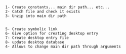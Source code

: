     1- Create constants... main dir path... etc...
    2- Catch file and check it exists
    3- Unzip into main dir path

    
    5- Create symbolic link
    6- Give option for creating desktop entry
    7- Create desktop entry file
    8- update desktop database
    4- Allows to change main dir path through arguments
